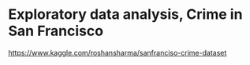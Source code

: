 # Exploratory data analysis, Crime in San Francisco

https://www.kaggle.com/roshansharma/sanfranciso-crime-dataset
